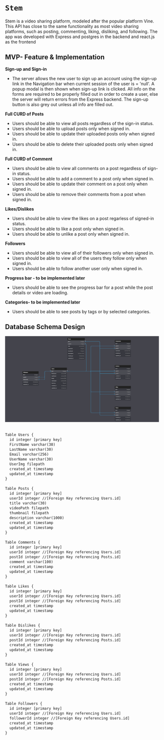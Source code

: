# `Stem`

Stem is a video sharing platform, modeled after the popular platform Vine. This API has close to the same functionality as most video sharing platforms, such as posting, commenting, liking, disliking, and following. The app was developed with Express and postgres in the backend and react.js as the frontend

## MVP- Feature & Implementation

**Sign-up and Sign-in**
* The server allows the new user to sign up an account using the sign-up link in the Navigation bar when current session of the user is = 'null'. A popup modal is then shown when sign-up link is clicked. All info on the forms are required to be properly filled out in order to create a user, else the server will return errors from the Express backend. The sign-up button is also grey out unless all info are filled out.

**Full CURD of Posts**
* Users should be able to view all posts regardless of the sign-in status.
* Users should be able to upload posts only when signed in.
* Users should be able to update their uploaded posts only when signed in.
* Users should be able to delete their uploaded posts only when signed in.

**Full CURD of Comment**
* Users should be able to view all comments on a post regardless of sign-in status.
* Users should be able to add a comment to a post only when signed in.
* Users should be able to update their comment on a post only when signed in.
* Users should be able to remove their comments from a post when signed in.

**Likes/Dislikes**
* Users should be able to view the likes on a post regarless of signed-in status.
* Users should be able to like a post only when signed in.
* Users should be able to unlike a post only when signed in.

**Followers**
* Users should be able to view all of their followers only when signed in.
* Users should be able to view all of the users they follow only when signed in.
* Users should be able to follow another user only when signed in.

**Progress bar - to be implemented later**
* Users should be able to see the progress bar for a post while the post details or video are loading.


**Categories- to be implemented later**
* Users should be able to see posts by tags or by selected categories.


## Database Schema Design

![db-schema]

[db-schema]: stemdb.png
```

Table Users {
  id integer [primary key]
  FirstName varchar(30)
  LastName varchar(30)
  Email varchar(256)
  UserName varchar(30)
  UserImg filepath
  created_at timestamp
  updated_at timestamp
}

Table Posts {
  id integer [primary key]
  userId integer //[Foreign Key referencing Users.id]
  title varchar(30)
  videoPath filepath
  thumbnail filepath
  description varchar(1000)
  created_at timestamp
  updated_at timestamp
}

Table Comments {
  id integer [primary key]
  userId integer //[Foreign Key referencing Users.id]
  postId integer //[Foreign Key referencing Posts.id]
  comment varchar(100)
  created_at timestamp
  updated_at timestamp
}

Table Likes {
  id integer [primary key]
  userId integer //[Foreign Key referencing Users.id]
  postId integer //[Foreign Key referencing Posts.id]
  created_at timestamp
  updated_at timestamp
}

Table Dislikes {
  id integer [primary key]
  userId integer //[Foreign Key referencing Users.id]
  postId integer //[Foreign Key referencing Posts.id]
  created_at timestamp
  updated_at timestamp
}

Table Views {
  id integer [primary key]
  userId integer //[Foreign Key referencing Users.id]
  postId integer //[Foreign Key referencing Posts.id]
  created_at timestamp
  updated_at timestamp
}

Table Followers {
  id integer [primary key]
  userId integer //[Foreign Key referencing Users.id]
  followerId integer //[Foreign Key referencing Users.id]
  created_at timestamp
  updated_at timestamp
}


```
